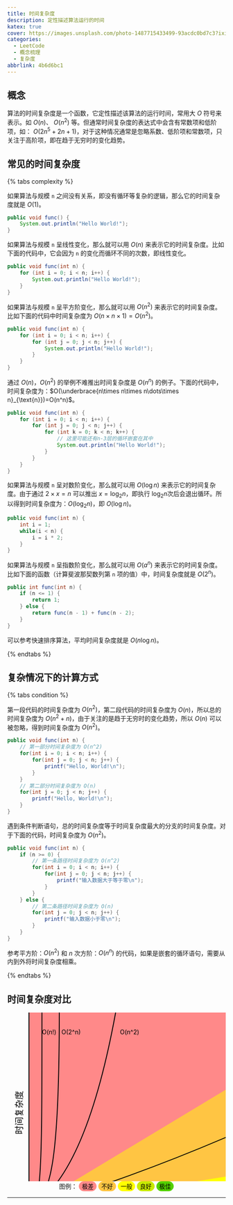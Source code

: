 ```yaml
---
title: 时间复杂度
description: 定性描述算法运行的时间
katex: true
cover: https://images.unsplash.com/photo-1487715433499-93acdc0bd7c3?ixid=MXwxMjA3fDB8MHxwaG90by1wYWdlfHx8fGVufDB8fHw%3D&ixlib=rb-1.2.1&auto=format&fit=crop&w=1714&q=80
categories:
  - LeetCode
  - 概念梳理
  - 复杂度
abbrlink: 4b6d6bc1
---
```


## 概念

算法的时间复杂度是一个函数，它定性描述该算法的运行时间，常用大 $O$ 符号来表示。如 $O(n)$、 $O(n^2)$ 等。但通常时间复杂度的表达式中会含有常数项和低阶项，如： $O(2n^5+2n+1)$，对于这种情况通常是忽略系数、低阶项和常数项，只关注于高阶项，即在趋于无穷时的变化趋势。

## 常见的时间复杂度

{% tabs complexity %}

<!-- tab 常数阶 -->
如果算法与规模 `n` 之间没有关系，即没有循环等复杂的逻辑，那么它的时间复杂度就是 $O(1)$。

``` java
public void func() {
    System.out.println("Hello World!");
}
```
<!-- endtab -->

<!-- tab 线性阶 -->
如果算法与规模 `n` 呈线性变化，那么就可以用 $O(n)$ 来表示它的时间复杂度。比如下面的代码中，它会因为 `n` 的变化而循环不同的次数，即线性变化。

``` java
public void func(int n) {
    for (int i = 0; i < n; i++) {
        System.out.println("Hello World!");
    }
}
```
<!-- endtab -->

<!-- tab 平方阶 -->
如果算法与规模 `n` 呈平方阶变化，那么就可以用 $O(n^2)$ 来表示它的时间复杂度。比如下面的代码中时间复杂度为 $O(n\times n\times 1)=O(n^2)$。

``` java
public void func(int n) {
    for (int i = 0; i < n; i++) {
        for (int j = 0; j < n; j++) {
            System.out.println("Hello World!");
        }
    }
}
```
<!-- endtab -->

<!-- tab n 次方阶 -->
通过 $O(n)$，$O(n^2)$ 的举例不难推出时间复杂度是 $O(n^n)$ 的例子。下面的代码中，时间复杂度为：$O(\underbrace{n\times n\times n\dots\times n}_{\text{n}})=O(n^n)$。

``` java
public void func(int n) {
    for (int i = 0; i < n; i++) {
        for (int j = 0; j < n; j++) {
            for (int k = 0; k < n; k++) {
                // 这里可能还有n-3层的循环嵌套在其中
                System.out.println("Hello World!");
            }
        }
    }
}
```
<!-- endtab -->

<!-- tab 对数阶 -->
如果算法与规模 `n` 呈对数阶变化，那么就可以用 $O(\log n)$ 来表示它的时间复杂度。由于通过 $2\times x=n$ 可以推出 $x=\log_2n$，即执行 $\log_2n$次后会退出循环。所以得到时间复杂度为：$O(\log_2n)$，即 $O(\log n)$。

``` java
public void func(int n) {
    int i = 1;
    while(i < n) {
        i = i * 2;
    }
}
```
<!-- endtab -->

<!-- tab 指数阶 -->
如果算法与规模 `n` 呈指数阶变化，那么就可以用 $O(a^n)$ 来表示它的时间复杂度。比如下面的函数（计算斐波那契数列第 `n` 项的值）中，时间复杂度就是 $O(2^n)$。

``` java
public int func(int n) {
    if (n <= 1) {        
        return 1;
    } else {        
        return func(n - 1) + func(n - 2);
    }
}
```
<!-- endtab -->

<!-- tab 线性对数阶 -->
可以参考快速排序算法，平均时间复杂度就是 $O(n\log n)$。
<!-- endtab -->

{% endtabs %}

## 复杂情况下的计算方式

{% tabs condition %}
<!-- tab 顺序执行语句 -->
第一段代码的时间复杂度为 $O(n^2)$，第二段代码的时间复杂度为 $O(n)$，所以总的时间复杂度为 $O(n^2+n)$，由于关注的是趋于无穷时的变化趋势，所以 $O(n)$ 可以被忽略，得到时间复杂度为 $O(n^2)$。

``` java
public void func(int n) {
    // 第一部分时间复杂度为 O(n^2)
    for(int i = 0; i < n; i++) {
        for(int j = 0; j < n; j++) {
            printf("Hello, World!\n");
        }
    }
    // 第二部分时间复杂度为 O(n)
    for(int j = 0; j < n; j++) {
        printf("Hello, World!\n");
    }
}
```
<!-- endtab -->

<!-- tab 条件判断语句 -->
遇到条件判断语句，总的时间复杂度等于时间复杂度最大的分支的时间复杂度。对于下面的代码，时间复杂度为 $O(n^2)$。

``` java
public void func(int n) {
    if (n >= 0) {
        // 第一条路径时间复杂度为 O(n^2)
        for(int i = 0; i < n; i++) {
            for(int j = 0; j < n; j++) {
                printf("输入数据大于等于零\n");
            }
        }
    } else {
        // 第二条路径时间复杂度为 O(n)
        for(int j = 0; j < n; j++) {
            printf("输入数据小于零\n");
        }
    }
}
```
<!-- endtab -->

<!-- tab 嵌套的循环语句 -->
参考平方阶：$O(n^2)$ 和 $n$ 次方阶：$O(n^n)$ 的代码，如果是嵌套的循环语句，需要从内到外将时间复杂度相乘。
<!-- endtab -->
{% endtabs %}

## 时间复杂度对比

<div align="center">
<svg id="chart" width="650" height="500" xmlns="http://www.w3.org/2000/svg">
    <!-- horrible region -->
    <path d="M50 450 L 50 0 L 800 0 L 800 450 Z" fill="#ff8989"></path>
    <!-- bad region -->
    <path d="M50 450 L 800 0 L 800 450 Z" fill="#FFC543"></path>
    <!-- fair region -->
    <path d="M50 450 L 800 450 L 800 330 Z" fill="yellow"></path>
    <!-- good region -->
    <path d="M50 450 L 800 450 L 800 410 Z" fill="#C8EA00"></path>
    <!-- excellent region -->
    <path d="M50 450 L 800 450 L 800 440 Z" fill="#53d000"></path>
    <path d="M50 0 L 50 450 L 800 450" fill="transparent" stroke="black" stroke-width="2"></path>
    <path d="M50 448 L 800 448" fill="transparent" stroke="black" stroke-width="2"></path>
    <text x="500" y="438" fill="black">O(log n), O(1)</text>
    <path d="M50 450 L 800 400" fill="transparent" stroke="black" stroke-width="2"></path>
    <text x="560" y="390" fill="black">O(n)</text>
    <path d="M50 450 Q 400 350, 800 150" fill="transparent" stroke="black" stroke-width="2"></path>
    <text x="530" y="190" fill="black">O(n log n)</text>
    <path d="M50 450 Q 180 380, 250 0" fill="transparent" stroke="black" stroke-width="2"></path>
    <text x="260" y="50" fill="black">O(n^2)</text>
    <path d="M50 450 C 100 430, 120 350, 120 0" fill="transparent" stroke="black" stroke-width="2"></path>
    <text x="125" y="50" fill="black">O(2^n)</text>
    <path d="M50 450 C 80 450, 80 350, 80 0" fill="transparent" stroke="black" stroke-width="2"></path>
    <text x="80" y="50" fill="black">O(n!)</text>
    <text x="0" y="0" transform="translate(30 230) rotate(-90)" style="dominant-baseline: middle; text-anchor: middle; font-size:20px; color: #555; font-size:20px; color: #555;" fill="black">时间复杂度</text>
    <text x="0" y="0" transform="translate(350 470)" style="dominant-baseline: middle; text-anchor: middle; font-size:20px; color: #555;" fill="black">元素数量</text>
</svg>
</div>

<div align="center">
    图例：
    <button disabled style="border: 1px solid #FF8989; border-radius: 30px; background: #FF8989; color: black;">极差</button>
    <button disabled style="border: 1px solid #FFC543; border-radius: 30px; background: #FFC543; color: black;">不好</button>
    <button disabled style="border: 1px solid #FFFF00; border-radius: 30px; background: #FFFF00; color: black;">一般</button>
    <button disabled style="border: 1px solid #C8EA00; border-radius: 30px; background: #C8EA00; color: black;">良好</button>
    <button disabled style="border: 1px solid #53D000; border-radius: 30px; background: #53D000; color: black;">极佳</button>
</div>

---
